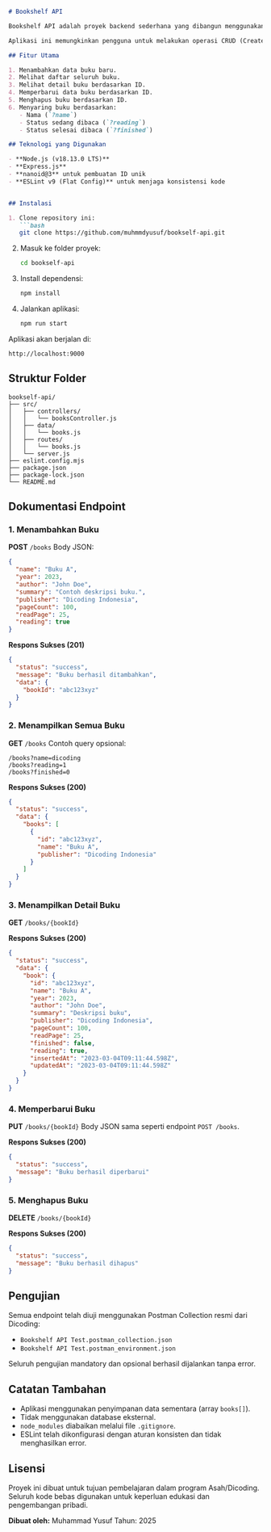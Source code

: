 ````markdown
# Bookshelf API

Bookshelf API adalah proyek backend sederhana yang dibangun menggunakan Node.js dan Express.js. Aplikasi ini dibuat sebagai bagian dari submission program Asah/Dicoding untuk mempelajari konsep dasar backend dan penerapan RESTful API.

Aplikasi ini memungkinkan pengguna untuk melakukan operasi CRUD (Create, Read, Update, Delete) terhadap data buku yang disimpan secara sementara (in-memory). Selain itu, tersedia fitur pencarian dan filter menggunakan query parameter.

## Fitur Utama

1. Menambahkan data buku baru.
2. Melihat daftar seluruh buku.
3. Melihat detail buku berdasarkan ID.
4. Memperbarui data buku berdasarkan ID.
5. Menghapus buku berdasarkan ID.
6. Menyaring buku berdasarkan:
   - Nama (`?name`)
   - Status sedang dibaca (`?reading`)
   - Status selesai dibaca (`?finished`)

## Teknologi yang Digunakan

- **Node.js (v18.13.0 LTS)**
- **Express.js**
- **nanoid@3** untuk pembuatan ID unik
- **ESLint v9 (Flat Config)** untuk menjaga konsistensi kode


## Instalasi

1. Clone repository ini:
   ```bash
   git clone https://github.com/muhmmdyusuf/bookself-api.git
````

2. Masuk ke folder proyek:

   ```bash
   cd bookself-api
   ```

3. Install dependensi:

   ```bash
   npm install
   ```

4. Jalankan aplikasi:

   ```bash
   npm run start
   ```

Aplikasi akan berjalan di:

```
http://localhost:9000
```

## Struktur Folder

```
bookself-api/
├── src/
│   ├── controllers/
│   │   └── booksController.js
│   ├── data/
│   │   └── books.js
│   ├── routes/
│   │   └── books.js
│   └── server.js
├── eslint.config.mjs
├── package.json
├── package-lock.json
└── README.md
```

## Dokumentasi Endpoint

### 1. Menambahkan Buku

**POST** `/books`
Body JSON:

```json
{
  "name": "Buku A",
  "year": 2023,
  "author": "John Doe",
  "summary": "Contoh deskripsi buku.",
  "publisher": "Dicoding Indonesia",
  "pageCount": 100,
  "readPage": 25,
  "reading": true
}
```

**Respons Sukses (201)**

```json
{
  "status": "success",
  "message": "Buku berhasil ditambahkan",
  "data": {
    "bookId": "abc123xyz"
  }
}
```

### 2. Menampilkan Semua Buku

**GET** `/books`
Contoh query opsional:

```
/books?name=dicoding
/books?reading=1
/books?finished=0
```

**Respons Sukses (200)**

```json
{
  "status": "success",
  "data": {
    "books": [
      {
        "id": "abc123xyz",
        "name": "Buku A",
        "publisher": "Dicoding Indonesia"
      }
    ]
  }
}
```

### 3. Menampilkan Detail Buku

**GET** `/books/{bookId}`

**Respons Sukses (200)**

```json
{
  "status": "success",
  "data": {
    "book": {
      "id": "abc123xyz",
      "name": "Buku A",
      "year": 2023,
      "author": "John Doe",
      "summary": "Deskripsi buku",
      "publisher": "Dicoding Indonesia",
      "pageCount": 100,
      "readPage": 25,
      "finished": false,
      "reading": true,
      "insertedAt": "2023-03-04T09:11:44.598Z",
      "updatedAt": "2023-03-04T09:11:44.598Z"
    }
  }
}
```

### 4. Memperbarui Buku

**PUT** `/books/{bookId}`
Body JSON sama seperti endpoint `POST /books`.

**Respons Sukses (200)**

```json
{
  "status": "success",
  "message": "Buku berhasil diperbarui"
}
```

### 5. Menghapus Buku

**DELETE** `/books/{bookId}`

**Respons Sukses (200)**

```json
{
  "status": "success",
  "message": "Buku berhasil dihapus"
}
```

## Pengujian

Semua endpoint telah diuji menggunakan Postman Collection resmi dari Dicoding:

* `Bookshelf API Test.postman_collection.json`
* `Bookshelf API Test.postman_environment.json`

Seluruh pengujian mandatory dan opsional berhasil dijalankan tanpa error.

## Catatan Tambahan

* Aplikasi menggunakan penyimpanan data sementara (array `books[]`).
* Tidak menggunakan database eksternal.
* `node_modules` diabaikan melalui file `.gitignore`.
* ESLint telah dikonfigurasi dengan aturan konsisten dan tidak menghasilkan error.

## Lisensi

Proyek ini dibuat untuk tujuan pembelajaran dalam program Asah/Dicoding.
Seluruh kode bebas digunakan untuk keperluan edukasi dan pengembangan pribadi.

**Dibuat oleh:**
Muhammad Yusuf
Tahun: 2025
